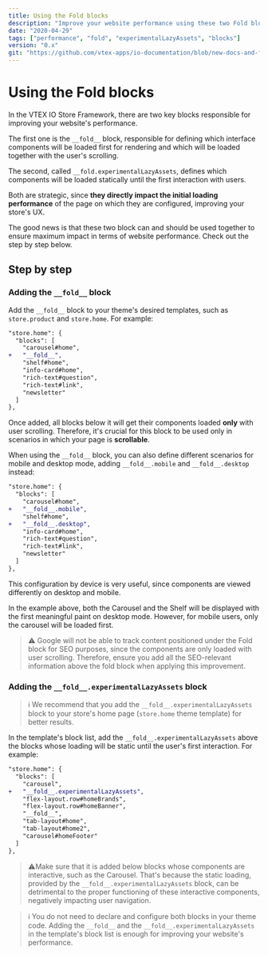 ```yaml
---
title: Using the Fold blocks
description: "Improve your website performance using these two Fold blocks."
date: "2020-04-29"
tags: ["performance", "fold", "experimentalLazyAssets", "blocks"]
version: "0.x"
git: "https://github.com/vtex-apps/io-documentation/blob/new-docs-and-fix/docs/en/Recipes/templates/using-the-fold-blocks.md"
---
```


# Using the Fold blocks

In the VTEX IO Store Framework, there are two key blocks responsible for improving your website's performance. 

The first one is the `__fold__` block, responsible for defining which interface components will be loaded first for rendering and which will be loaded together with the user's scrolling. 

The second, called `__fold.experimentalLazyAssets`, defines which components will be loaded statically until the first interaction with users. 

Both are strategic, since **they directly impact the initial loading performance** of the page on which they are configured, improving your store's UX. 

The good news is that these two block can and should be used together to ensure maximum impact in terms of website performance. Check out the step by step below.

## Step by step

### Adding the `__fold__` block

Add the `__fold__` block to your theme's desired templates, such as `store.product` and `store.home`. For example:

```diff
"store.home": {
  "blocks": [
    "carousel#home",
+   "__fold__",
    "shelf#home",
    "info-card#home",
    "rich-text#question",
    "rich-text#link",
    "newsletter"
  ]
},
```

Once added, all blocks below it will get their components loaded **only** with user scrolling. Therefore, it's crucial for this block to be used only in scenarios in which your page is **scrollable**.

When using the `__fold__` block, you can also define different scenarios for mobile and desktop mode, adding `__fold__.mobile` and `__fold__.desktop` instead:

```diff
"store.home": {
  "blocks": [
    "carousel#home",
+   "__fold__.mobile",
    "shelf#home",
+   "__fold__.desktop",
    "info-card#home",
    "rich-text#question",
    "rich-text#link",
    "newsletter"
  ]  
},
```

This configuration by device is very useful, since components are viewed differently on desktop and mobile.

In the example above, both the Carousel and the Shelf will be displayed with the first meaningful paint on desktop mode. However, for mobile users, only the carousel will be loaded first.

>⚠️ Google will not be able to track content positioned under the Fold block for SEO purposes, since the components are only loaded with user scrolling. Therefore, ensure you add all the SEO-relevant information above the fold block when applying this improvement.

### Adding the `__fold__.experimentalLazyAssets` block

>ℹ️ We recommend that you add the `__fold__.experimentalLazyAssets` block to your store's home page (`store.home` theme template) for better results.

In the template's block list, add the `__fold__.experimentalLazyAssets` above the blocks whose loading will be static until the user's first interaction. For example:

```diff
"store.home": {
  "blocks": [
    "carousel",
+   "__fold__.experimentalLazyAssets", 
    "flex-layout.row#homeBrands",
    "flex-layout.row#homeBanner",
    "__fold__",
    "tab-layout#home",
    "tab-layout#home2",
    "carousel#homeFooter"
  ]
},
```

>⚠️Make sure that it is added below blocks whose components are interactive, such as the Carousel. That's because the static loading, provided by the `__fold__.experimentalLazyAssets` block, can be detrimental to the proper functioning of these interactive components, negatively impacting user navigation. 

>ℹ️ You do not need to declare and configure both blocks in your theme code. Adding the `__fold__` and the `__fold__.experimentalLazyAssets` in the template's block list is enough for improving your website's performance. 
